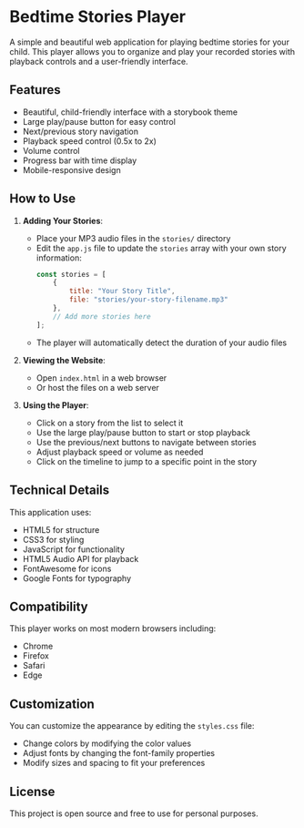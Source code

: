 # Bedtime Stories Player

A simple and beautiful web application for playing bedtime stories for your child. This player allows you to organize and play your recorded stories with playback controls and a user-friendly interface.

## Features

- Beautiful, child-friendly interface with a storybook theme
- Large play/pause button for easy control
- Next/previous story navigation
- Playback speed control (0.5x to 2x)
- Volume control
- Progress bar with time display
- Mobile-responsive design

## How to Use

1. **Adding Your Stories**:
   - Place your MP3 audio files in the `stories/` directory
   - Edit the `app.js` file to update the `stories` array with your own story information:
     ```javascript
     const stories = [
         { 
             title: "Your Story Title",
             file: "stories/your-story-filename.mp3"
         },
         // Add more stories here
     ];
     ```
   - The player will automatically detect the duration of your audio files

2. **Viewing the Website**:
   - Open `index.html` in a web browser
   - Or host the files on a web server

3. **Using the Player**:
   - Click on a story from the list to select it
   - Use the large play/pause button to start or stop playback
   - Use the previous/next buttons to navigate between stories
   - Adjust playback speed or volume as needed
   - Click on the timeline to jump to a specific point in the story

## Technical Details

This application uses:
- HTML5 for structure
- CSS3 for styling
- JavaScript for functionality
- HTML5 Audio API for playback
- FontAwesome for icons
- Google Fonts for typography

## Compatibility

This player works on most modern browsers including:
- Chrome
- Firefox
- Safari
- Edge

## Customization

You can customize the appearance by editing the `styles.css` file:
- Change colors by modifying the color values
- Adjust fonts by changing the font-family properties
- Modify sizes and spacing to fit your preferences

## License

This project is open source and free to use for personal purposes.